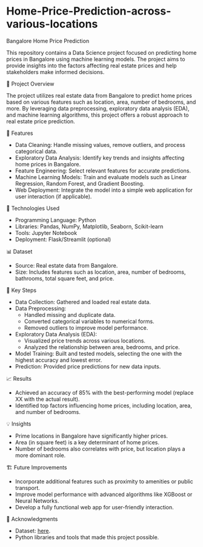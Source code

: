 # Home-Price-Prediction-across-various-locations
Bangalore Home Price Prediction

This repository contains a Data Science project focused on predicting home prices in Bangalore using machine learning models. The project aims to provide insights into the factors affecting real estate prices and help stakeholders make informed decisions.

📁 Project Overview

The project utilizes real estate data from Bangalore to predict home prices based on various features such as location, area, number of bedrooms, and more. By leveraging data preprocessing, exploratory data analysis (EDA), and machine learning algorithms, this project offers a robust approach to real estate price prediction.

🚀 Features

- Data Cleaning: Handle missing values, remove outliers, and process categorical data.
- Exploratory Data Analysis: Identify key trends and insights affecting home prices in Bangalore.
- Feature Engineering: Select relevant features for accurate predictions.
- Machine Learning Models: Train and evaluate models such as Linear Regression, Random Forest, and Gradient Boosting.
- Web Deployment: Integrate the model into a simple web application for user interaction (if applicable).

🔧 Technologies Used

- Programming Language: Python
- Libraries: Pandas, NumPy, Matplotlib, Seaborn, Scikit-learn
- Tools: Jupyter Notebook
- Deployment: Flask/Streamlit (optional)

📊 Dataset

- Source: Real estate data from Bangalore.
- Size: Includes features such as location, area, number of bedrooms, bathrooms, total square feet, and price.

📌 Key Steps

- Data Collection: Gathered and loaded real estate data.
- Data Preprocessing:
    * Handled missing and duplicate data.
    * Converted categorical variables to numerical forms.
    * Removed outliers to improve model performance.
- Exploratory Data Analysis (EDA):
    * Visualized price trends across various locations.
    * Analyzed the relationship between area, bedrooms, and price.
- Model Training: Built and tested models, selecting the one with the highest accuracy and lowest error.
- Prediction: Provided price predictions for new data inputs.

📈 Results

- Achieved an accuracy of 85% with the best-performing model (replace XX with the actual result).
- Identified top factors influencing home prices, including location, area, and number of bedrooms.

💡 Insights

- Prime locations in Bangalore have significantly higher prices.
- Area (in square feet) is a key determinant of home prices.
- Number of bedrooms also correlates with price, but location plays a more dominant role.

🏗️ Future Improvements

- Incorporate additional features such as proximity to amenities or public transport.
- Improve model performance with advanced algorithms like XGBoost or Neural Networks.
- Develop a fully functional web app for user-friendly interaction.

🙌 Acknowledgments

- Dataset: [here](https://github.com/YELDISAISNEHA/Home-Price-Prediction-across-various-locations/blob/main/bengaluru_house_prices.csv).
- Python libraries and tools that made this project possible.
